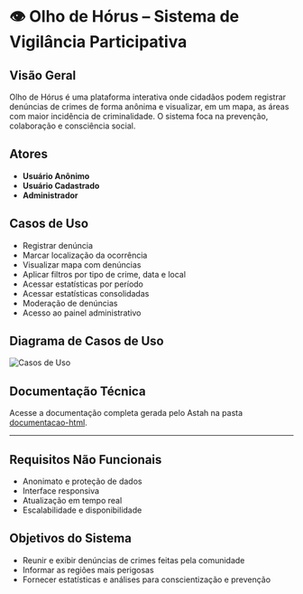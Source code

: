 # 👁️ Olho de Hórus – Sistema de Vigilância Participativa

##  Visão Geral

Olho de Hórus é uma plataforma interativa onde cidadãos podem registrar denúncias de crimes de forma anônima e visualizar, em um mapa, as áreas com maior incidência de criminalidade. O sistema foca na prevenção, colaboração e consciência social.

##  Atores

- **Usuário Anônimo**
- **Usuário Cadastrado**
- **Administrador**

##  Casos de Uso

- Registrar denúncia
- Marcar localização da ocorrência
- Visualizar mapa com denúncias
- Aplicar filtros por tipo de crime, data e local
- Acessar estatísticas por período
- Acessar estatísticas consolidadas
- Moderação de denúncias
- Acesso ao painel administrativo

##  Diagrama de Casos de Uso

![Casos de Uso](./imagens/casos-de-uso.png)

##  Documentação Técnica

Acesse a documentação completa gerada pelo Astah na pasta [documentacao-html](./documentacao-html/index.html).

---

##  Requisitos Não Funcionais

- Anonimato e proteção de dados
- Interface responsiva
- Atualização em tempo real
- Escalabilidade e disponibilidade

## Objetivos do Sistema

- Reunir e exibir denúncias de crimes feitas pela comunidade
- Informar as regiões mais perigosas
- Fornecer estatísticas e análises para conscientização e prevenção
